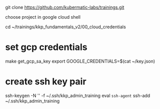 
git clone https://github.com/kubermatic-labs/trainings.git 

choose project in google cloud shell

<!-- TODO remove v2 -->
cd ~/trainings/kkp_fundamentals_v2/00_cloud_credentials
<!-- TODO maybe clone only subdir -->

# set gcp credentials
make get_gcp_sa_key
export GOOGLE_CREDENTIALS=$(cat ~/key.json)

# create ssh key pair
ssh-keygen -N '' -f ~/.ssh/kkp_admin_training
eval `ssh-agent`
ssh-add ~/.ssh/kkp_admin_training
